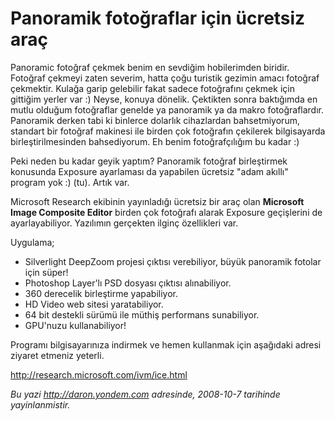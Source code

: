 # Panoramik fotoğraflar için ücretsiz araç
Panoramic fotoğraf çekmek benim en sevdiğim hobilerimden biridir.
Fotoğraf çekmeyi zaten severim, hatta çoğu turistik gezimin amacı
fotoğraf çekmektir. Kulağa garip gelebilir fakat sadece fotoğrafını
çekmek için gittiğim yerler var :) Neyse, konuya dönelik. Çektikten
sonra baktığımda en mutlu olduğum fotoğraflar genelde ya panoramik ya da
makro fotoğraflardır. Panoramik derken tabi ki binlerce dolarlık
cihazlardan bahsetmiyorum, standart bir fotoğraf makinesi ile birden çok
fotoğrafın çekilerek bilgisayarda birleştirilmesinden bahsediyorum. Eh
benim fotoğrafçılığım bu kadar :)

Peki neden bu kadar geyik yaptım? Panoramik fotoğraf birleştirmek
konusunda Exposure ayarlaması da yapabilen ücretsiz "adam akıllı"
program yok :) (tu). Artık var.

Microsoft Research ekibinin yayınladığı ücretsiz bir araç olan
**Microsoft Image Composite Editor** birden çok fotoğrafı alarak
Exposure geçişlerini de ayarlayabiliyor. Yazılımın gerçekten ilginç
özellikleri var.

Uygulama;

-   Silverlight DeepZoom projesi çıktısı verebiliyor, büyük panoramik
    fotolar için süper!
-   Photoshop Layer'lı PSD dosyası çıktısı alınabiliyor.
-   360 derecelik birleştirme yapabiliyor.
-   HD Video web sitesi yaratabiliyor.
-   64 bit destekli sürümü ile müthiş performans sunabiliyor.
-   GPU'nuzu kullanabiliyor!

Programı bilgisayarınıza indirmek ve hemen kullanmak için aşağıdaki
adresi ziyaret etmeniz yeterli.

<http://research.microsoft.com/ivm/ice.html>



*Bu yazi http://daron.yondem.com adresinde, 2008-10-7 tarihinde yayinlanmistir.*
